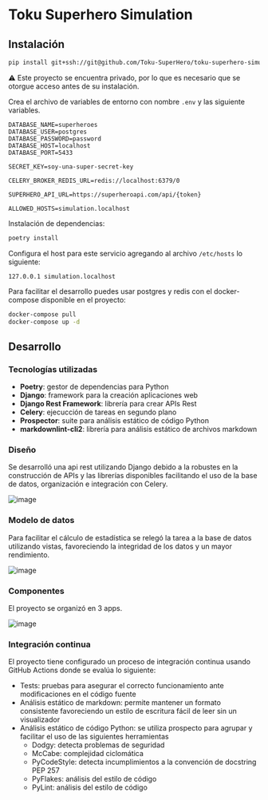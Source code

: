 # Toku Superhero Simulation

## Instalación

```sh
pip install git+ssh://git@github.com/Toku-SuperHero/toku-superhero-simulation.git
```

⚠️ Este proyecto se encuentra privado, por lo que es necesario que se otorgue
acceso antes de su instalación.

Crea el archivo de variables de entorno con nombre `.env` y las siguiente variables.

```text
DATABASE_NAME=superheroes
DATABASE_USER=postgres
DATABASE_PASSWORD=password
DATABASE_HOST=localhost
DATABASE_PORT=5433

SECRET_KEY=soy-una-super-secret-key

CELERY_BROKER_REDIS_URL=redis://localhost:6379/0

SUPERHERO_API_URL=https://superheroapi.com/api/{token}

ALLOWED_HOSTS=simulation.localhost
```

Instalación de dependencias:

```sh
poetry install
```

Configura el host para este servicio agregando al archivo `/etc/hosts` lo siguiente:

```text
127.0.0.1 simulation.localhost
```

Para facilitar el desarrollo puedes usar postgres y redis con el docker-compose
disponible en el proyecto:

```sh
docker-compose pull
docker-compose up -d
```

## Desarrollo

### Tecnologías utilizadas

- **Poetry**: gestor de dependencias para Python
- **Django**: framework para la creación aplicaciones web
- **Django Rest Framework**: librería para crear APIs Rest
- **Celery**: ejecucción de tareas en segundo plano
- **Prospector**: suite para análisis estático de código Python
- **markdownlint-cli2**: librería para análisis estático de archivos markdown

### Diseño

Se desarrolló una api rest utilizando Django debido a la robustes en la
construcción de APIs y las librerías disponibles facilitando el uso de la
base de datos, organización e integración con Celery.

![image](https://github.com/Toku-SuperHero/toku-superhero-simulation/assets/1095706/05e466be-0415-4c62-8417-057dd927117f)

### Modelo de datos

Para facilitar el cálculo de estadística se relegó la tarea a la base de datos
utilizando vistas, favoreciendo la integridad de los datos y un mayor rendimiento.

![image](https://github.com/Toku-SuperHero/toku-superhero-simulation/assets/1095706/37153ba3-61ce-44db-ab27-26c84174d771)

### Componentes

El proyecto se organizó en 3 apps.

![image](https://github.com/Toku-SuperHero/toku-superhero-simulation/assets/1095706/f1b49c37-5d75-44e2-9be6-7d0d21128cd4)

### Integración continua

El proyecto tiene configurado un proceso de integración continua usando GitHub
Actions donde se evalúa lo siguiente:

- Tests: pruebas para asegurar el correcto funcionamiento ante modificaciones
en el código fuente
- Análisis estático de markdown: permite mantener un formato consistente
favoreciendo un estilo de escritura fácil de leer sin un visualizador
- Análisis estático de código Python: se utiliza prospecto para agrupar
y facilitar el uso de las siguientes herramientas
  - Dodgy: detecta problemas de seguridad
  - McCabe: complejidad ciclomática
  - PyCodeStyle: detecta incumplimientos a la convención de docstring PEP 257
  - PyFlakes: análisis del estilo de código
  - PyLint: análisis del estilo de código
